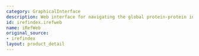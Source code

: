 ```yaml
---
category: GraphicalInterface
description: Web interface for navigating the global protein-protein interaction landscape
id: irefindex.irefweb
name: iRefWeb
original_source:
- irefindex
layout: product_detail
---
```

